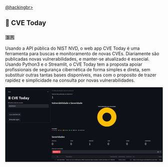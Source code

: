 <p align="left">
    <a href="https://github.com/carineconstantino/hackingbr">@hackingbr></a>
</p>

## 👾 CVE Today
### 🇧🇷
Usando a API pública do NIST NVD, o web app CVE Today é uma ferramenta para buscas e monitoramento de novas CVEs. Diariamente são publicadas novas vulnerabilidades, e manter-se atualizado é essecial. Usando Python3 e o Streamlit, o CVE Today tem a proposta apoiar profissionais de segurança cibernética de forma simples e direta, sem substituir outras tantas bases disponíveis, mas com o proposito de trazer rapidez e simplicidade na consulta por novas vulnerabilidades. 

<p align="left">
    <img src="cve_today.png"><p></p>
</p>




#
